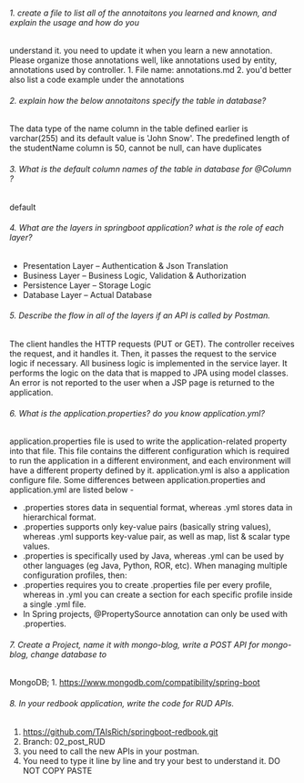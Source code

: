 ###### 1. create a file to list all of the annotaitons you learned and known, and explain the usage and how do you
understand it. you need to update it when you learn a new annotation. Please organize those annotations
well, like annotations used by entity, annotations used by controller.
	1. File name: annotations.md
	2. you'd better also list a code example under the annotations

###### 2. explain how the below annotaitons specify the table in database?
The data type of the name column in the table defined earlier is varchar(255) and its default value is 'John Snow'.
The predefined length of the studentName column is 50, cannot be null, can have duplicates

###### 3. What is the default column names of the table in database for @Column ?
default

###### 4. What are the layers in springboot application? what is the role of each layer?
- Presentation Layer – Authentication & Json Translation
- Business Layer – Business Logic, Validation & Authorization
- Persistence Layer – Storage Logic
- Database Layer – Actual Database

###### 5. Describe the flow in all of the layers if an API is called by Postman.
The client handles the HTTP requests (PUT or GET).
The controller receives the request, and it handles it. Then, it passes the request to the service logic if necessary.
All business logic is implemented in the service layer. It performs the logic on the data that is mapped to JPA using model classes.
An error is not reported to the user when a JSP page is returned to the application.

###### 6. What is the application.properties? do you know application.yml?
application.properties file is used to write the application-related property into that file. This file contains the different configuration which is required to run the application in a different environment, and each environment will have a different property defined by it.
application.yml is also a application configure file. Some differences between application.properties and application.yml are listed below - 
- .properties stores data in sequential format, whereas .yml stores data in hierarchical format.
- .properties supports only key-value pairs (basically string values), whereas .yml supports key-value pair, as well as map, list & scalar type values.
- .properties is specifically used by Java, whereas .yml can be used by other languages (eg Java, Python, ROR, etc).
When managing multiple configuration profiles, then:
- .properties requires you to create .properties file per every profile, whereas in .yml you can create a section for each specific profile inside a single .yml file.
- In Spring projects, @PropertySource annotation can only be used with .properties.

###### 7. Create a Project, name it with mongo-blog, write a POST API for mongo-blog, change database to
MongoDB;
	1. https://www.mongodb.com/compatibility/spring-boot

###### 8. In your redbook application, write the code for RUD APIs.
1. https://github.com/TAIsRich/springboot-redbook.git
1. Branch: 02_post_RUD
2. you need to call the new APIs in your postman.
3. You need to type it line by line and try your best to understand it. DO NOT COPY PASTE
